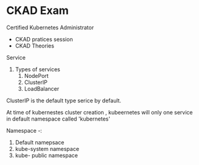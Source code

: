 # CKAD Exam
 Certified Kubernetes Administrator
- CKAD pratices session 
- CKAD Theories

Service
1.  Types of services
    1.  NodePort
    2.  ClusterIP
    3.  LoadBalancer

ClusterIP is the default type serice by default.

At time of kubernestes cluster creation , kubeernetes will only one service in default namespace called 'kubernetes'

Namespace -:
1. Default namepsace
2. kube-system namespace
3. kube- public namespace